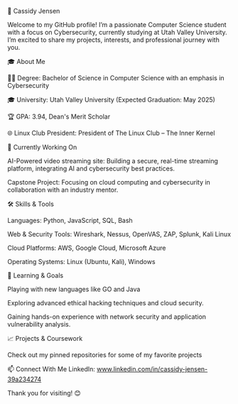🌱 Cassidy Jensen

Welcome to my GitHub profile! I’m a passionate Computer Science student with a focus on Cybersecurity, currently studying at Utah Valley University. I’m excited to share my projects, interests, and professional journey with you.

🎓 About Me

👨‍🎓 Degree: Bachelor of Science in Computer Science with an emphasis in Cybersecurity

🎓 University: Utah Valley University (Expected Graduation: May 2025)

🏆 GPA: 3.94, Dean's Merit Scholar

🌐 Linux Club President: President of The Linux Club – The Inner Kernel

💼 Currently Working On

AI-Powered video streaming site: Building a secure, real-time streaming platform, integrating AI and cybersecurity best practices.

Capstone Project: Focusing on cloud computing and cybersecurity in collaboration with an industry mentor.

🛠️ Skills & Tools

Languages: Python, JavaScript, SQL, Bash

Web & Security Tools: Wireshark, Nessus, OpenVAS, ZAP, Splunk, Kali Linux

Cloud Platforms: AWS, Google Cloud, Microsoft Azure

Operating Systems: Linux (Ubuntu, Kali), Windows

🌱 Learning & Goals

Playing with new languages like GO and Java

Exploring advanced ethical hacking techniques and cloud security.

Gaining hands-on experience with network security and application vulnerability analysis.

📈 Projects & Coursework

Check out my pinned repositories for some of my favorite projects

📫 Connect With Me
LinkedIn: www.linkedin.com/in/cassidy-jensen-39a234274

Thank you for visiting! 😊

